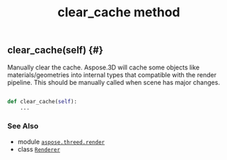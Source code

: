 ﻿---
title: clear_cache method
second_title: Aspose.3D for Python via .NET API References
description: 
type: docs
weight: 20
url: /python-net/aspose.threed.render/renderer/clear_cache/
is_root: false
---

## clear_cache(self) {#}

Manually clear the cache.
Aspose.3D will cache some objects like materials/geometries into internal types that compatible with the render pipeline.
This should be manually called when scene has major changes.



```python

def clear_cache(self):
    ...
```





### See Also
* module [`aspose.threed.render`](../../)
* class [`Renderer`](/3d/python-net/aspose.threed.render/renderer)
